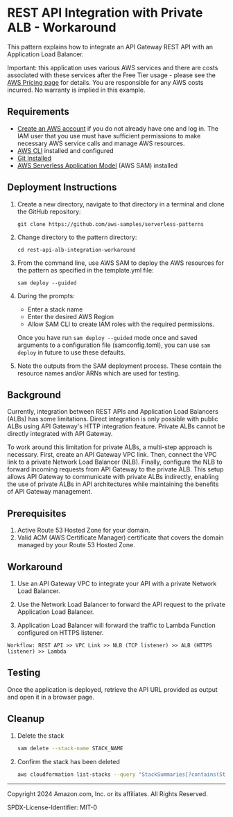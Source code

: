 # REST API Integration with Private ALB - Workaround

This pattern explains how to integrate an API Gateway REST API with an Application Load Balancer.

Important: this application uses various AWS services and there are costs associated with these services after the Free Tier usage - please see the [AWS Pricing page](https://aws.amazon.com/pricing/) for details. You are responsible for any AWS costs incurred. No warranty is implied in this example.

## Requirements

* [Create an AWS account](https://portal.aws.amazon.com/gp/aws/developer/registration/index.html) if you do not already have one and log in. The IAM user that you use must have sufficient permissions to make necessary AWS service calls and manage AWS resources.
* [AWS CLI](https://docs.aws.amazon.com/cli/latest/userguide/install-cliv2.html) installed and configured
* [Git Installed](https://git-scm.com/book/en/v2/Getting-Started-Installing-Git)
* [AWS Serverless Application Model](https://docs.aws.amazon.com/serverless-application-model/latest/developerguide/serverless-sam-cli-install.html) (AWS SAM) installed

## Deployment Instructions

1. Create a new directory, navigate to that directory in a terminal and clone the GitHub repository:
    ``` 
    git clone https://github.com/aws-samples/serverless-patterns
    ```
1. Change directory to the pattern directory:
    ```
    cd rest-api-alb-integration-workaround
    ```
1. From the command line, use AWS SAM to deploy the AWS resources for the pattern as specified in the template.yml file:
    ```
    sam deploy --guided
    ```
1. During the prompts:
    * Enter a stack name
    * Enter the desired AWS Region
    * Allow SAM CLI to create IAM roles with the required permissions.

    Once you have run `sam deploy --guided` mode once and saved arguments to a configuration file (samconfig.toml), you can use `sam deploy` in future to use these defaults.

1. Note the outputs from the SAM deployment process. These contain the resource names and/or ARNs which are used for testing.

## Background

Currently, integration between REST APIs and Application Load Balancers (ALBs) has some limitations. Direct integration is only possible with public ALBs using API Gateway's HTTP integration feature. Private ALBs cannot be directly integrated with API Gateway.

To work around this limitation for private ALBs, a multi-step approach is necessary. First, create an API Gateway VPC link. Then, connect the VPC link to a private Network Load Balancer (NLB). Finally, configure the NLB to forward incoming requests from API Gateway to the private ALB. This setup allows API Gateway to communicate with private ALBs indirectly, enabling the use of private ALBs in API architectures while maintaining the benefits of API Gateway management.

## Prerequisites

1. Active Route 53 Hosted Zone for your domain.
2. Valid ACM (AWS Certificate Manager) certificate that covers the domain managed by your Route 53 Hosted Zone.

## Workaround

1. Use an API Gateway VPC to integrate your API with a private Network Load Balancer.

2. Use the Network Load Balancer to forward the API request to the private Application Load Balancer.

3. Application Load Balancer will forward the traffic to Lambda Function configured on HTTPS listener.


```
Workflow: REST API >> VPC Link >> NLB (TCP listener) >> ALB (HTTPS listener) >> Lambda
```

## Testing

Once the application is deployed, retrieve the API URL provided as output and open it in a browser page.

## Cleanup
 
1. Delete the stack
    ```bash
    sam delete --stack-name STACK_NAME
    ```
1. Confirm the stack has been deleted
    ```bash
    aws cloudformation list-stacks --query "StackSummaries[?contains(StackName,'STACK_NAME')].StackStatus"
    ```
----
Copyright 2024 Amazon.com, Inc. or its affiliates. All Rights Reserved.

SPDX-License-Identifier: MIT-0
